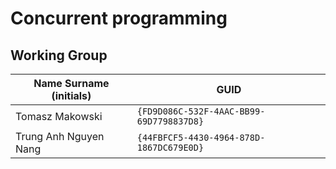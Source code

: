 # Concurrent programming

## Working Group

| Name Surname (initials) | GUID                                     |
| ----------------------- | ---------------------------------------- |
| Tomasz Makowski         | `{FD9D086C-532F-4AAC-BB99-69D7798837D8}` |
| Trung Anh Nguyen Nang   | `{44FBFCF5-4430-4964-878D-1867DC679E0D}` |
